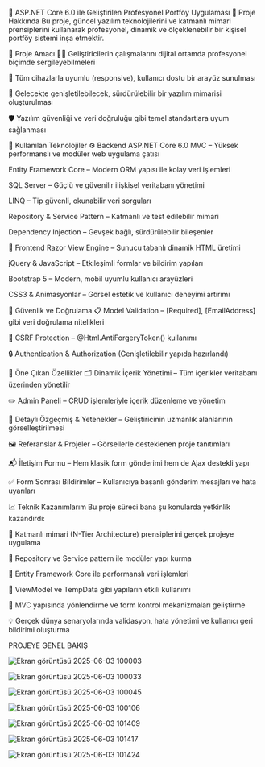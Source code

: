 💼 ASP.NET Core 6.0 ile Geliştirilen Profesyonel Portföy Uygulaması
📘 Proje Hakkında
Bu proje, güncel yazılım teknolojilerini ve katmanlı mimari prensiplerini kullanarak profesyonel, dinamik ve ölçeklenebilir bir kişisel portföy sistemi inşa etmektir.

🎯 Proje Amacı
👨‍💻 Geliştiricilerin çalışmalarını dijital ortamda profesyonel biçimde sergileyebilmeleri

📱 Tüm cihazlarla uyumlu (responsive), kullanıcı dostu bir arayüz sunulması

🧱 Gelecekte genişletilebilecek, sürdürülebilir bir yazılım mimarisi oluşturulması

🛡 Yazılım güvenliği ve veri doğruluğu gibi temel standartlara uyum sağlanması

🔧 Kullanılan Teknolojiler
⚙️ Backend
ASP.NET Core 6.0 MVC – Yüksek performanslı ve modüler web uygulama çatısı

Entity Framework Core – Modern ORM yapısı ile kolay veri işlemleri

SQL Server – Güçlü ve güvenilir ilişkisel veritabanı yönetimi

LINQ – Tip güvenli, okunabilir veri sorguları

Repository & Service Pattern – Katmanlı ve test edilebilir mimari

Dependency Injection – Gevşek bağlı, sürdürülebilir bileşenler

🎨 Frontend
Razor View Engine – Sunucu tabanlı dinamik HTML üretimi

jQuery & JavaScript – Etkileşimli formlar ve bildirim yapıları

Bootstrap 5 – Modern, mobil uyumlu kullanıcı arayüzleri

CSS3 & Animasyonlar – Görsel estetik ve kullanıcı deneyimi artırımı

🔐 Güvenlik ve Doğrulama
📋 Model Validation – [Required], [EmailAddress] gibi veri doğrulama nitelikleri

🔐 CSRF Protection – @Html.AntiForgeryToken() kullanımı

🔒 Authentication & Authorization (Genişletilebilir yapıda hazırlandı)

🌟 Öne Çıkan Özellikler
🗂 Dinamik İçerik Yönetimi – Tüm içerikler veritabanı üzerinden yönetilir

✏️ Admin Paneli – CRUD işlemleriyle içerik düzenleme ve yönetim

🧾 Detaylı Özgeçmiş & Yetenekler – Geliştiricinin uzmanlık alanlarının görselleştirilmesi

🖼 Referanslar & Projeler – Görsellerle desteklenen proje tanıtımları

📬 İletişim Formu – Hem klasik form gönderimi hem de Ajax destekli yapı

✅ Form Sonrası Bildirimler – Kullanıcıya başarılı gönderim mesajları ve hata uyarıları

📈 Teknik Kazanımlarım
Bu proje süreci bana şu konularda yetkinlik kazandırdı:

🧱 Katmanlı mimari (N-Tier Architecture) prensiplerini gerçek projeye uygulama

🧪 Repository ve Service pattern ile modüler yapı kurma

💾 Entity Framework Core ile performanslı veri işlemleri

🔄 ViewModel ve TempData gibi yapıların etkili kullanımı

🧭 MVC yapısında yönlendirme ve form kontrol mekanizmaları geliştirme

💡 Gerçek dünya senaryolarında validasyon, hata yönetimi ve kullanıcı geri bildirimi oluşturma

PROJEYE GENEL BAKIŞ

![Ekran görüntüsü 2025-06-03 100003](https://github.com/user-attachments/assets/d049ce03-7d87-496f-b595-ed2c69c5f9b0)

![Ekran görüntüsü 2025-06-03 100033](https://github.com/user-attachments/assets/1ecde1a4-0033-4fa4-9d6f-4b572e18d870)

![Ekran görüntüsü 2025-06-03 100045](https://github.com/user-attachments/assets/7c0427ce-39ca-4b12-8e68-82533a77fdec)

![Ekran görüntüsü 2025-06-03 100106](https://github.com/user-attachments/assets/35bcebf6-7645-442d-96c0-60f43556bf0b)

![Ekran görüntüsü 2025-06-03 101409](https://github.com/user-attachments/assets/28480a3f-4eb4-4ae7-a70d-a7b1e8a9ba9d)

![Ekran görüntüsü 2025-06-03 101417](https://github.com/user-attachments/assets/bf0ecf04-f235-463a-8f2a-9e5d56ad6c11)

![Ekran görüntüsü 2025-06-03 101424](https://github.com/user-attachments/assets/717bc661-c92f-48d7-92e7-87b9fa959968)




